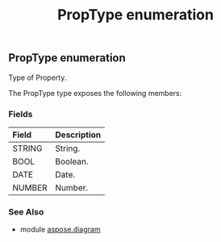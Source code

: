 ﻿---
title: PropType enumeration
second_title: Aspose.Diagram for Python via .NET API References
description: 
type: docs
weight: 3360
url: /python-net/aspose.diagram/proptype/
is_root: false
---

## PropType enumeration

Type of Property.



The PropType type exposes the following members:

### Fields
| Field | Description |
| :- | :- |
| STRING | String. |
| BOOL | Boolean. |
| DATE | Date. |
| NUMBER | Number. |


### See Also

* module [aspose.diagram](../)
